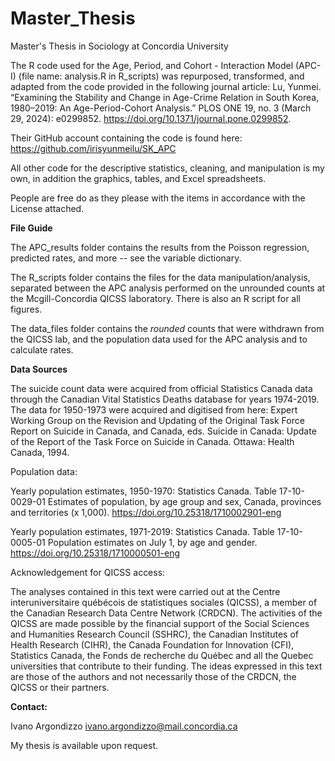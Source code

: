 # Master_Thesis
Master's Thesis in Sociology at Concordia University 

The R code used for the Age, Period, and Cohort - Interaction Model (APC-I) (file name: analysis.R in R_scripts) was repurposed, transformed, and adapted from the code provided in the following journal article: 
Lu, Yunmei. “Examining the Stability and Change in Age-Crime Relation in South Korea, 1980–2019: An Age-Period-Cohort Analysis.” PLOS ONE 19, no. 3 (March 29, 2024): e0299852. https://doi.org/10.1371/journal.pone.0299852.

Their GitHub account containing the code is found here: https://github.com/irisyunmeilu/SK_APC

All other code for the descriptive statistics, cleaning, and manipulation is my own, in addition the graphics, tables, and Excel spreadsheets.

People are free do as they please with the items in accordance with the License attached.

**File Guide**

The APC_results folder contains the results from the Poisson regression, predicted rates, and more -- see the variable dictionary.

The R_scripts folder contains the files for the data manipulation/analysis, separated between the APC analysis performed on the unrounded counts at the Mcgill-Concordia QICSS laboratory. There is also an R script for all figures.

The data_files folder contains the *rounded* counts that were withdrawn from the QICSS lab, and the population data used for the APC analysis and to calculate rates.

**Data Sources**

The suicide count data were acquired from official Statistics Canada data through the Canadian Vital Statistics Deaths database for years 1974-2019. The data for 1950-1973 were acquired and digitised from here: 
Expert Working Group on the Revision and Updating of the Original Task Force Report on Suicide in Canada, and Canada, eds. Suicide in Canada: Update of the Report of the Task Force on Suicide in Canada. Ottawa: Health Canada, 1994.

Population data:

Yearly population estimates, 1950-1970:
Statistics Canada. Table 17-10-0029-01  Estimates of population, by age group and sex, Canada, provinces and territories (x 1,000). https://doi.org/10.25318/1710002901-eng

Yearly population estimates, 1971-2019:
Statistics Canada. Table 17-10-0005-01  Population estimates on July 1, by age and gender. https://doi.org/10.25318/1710000501-eng

Acknowledgement for QICSS access:

The analyses contained in this text were carried out at the Centre interuniversitaire québécois de statistiques sociales (QICSS), a member of the Canadian Research Data Centre Network (CRDCN). The activities of the QICSS are made possible by the financial support of the Social Sciences and Humanities Research Council (SSHRC), the Canadian Institutes of Health Research (CIHR), the Canada Foundation for Innovation (CFI), Statistics Canada, the Fonds de recherche du Québec and all the Quebec universities that contribute to their funding. The ideas expressed in this text are those of the authors and not necessarily those of the CRDCN, the QICSS or their partners.

**Contact:**

Ivano Argondizzo
ivano.argondizzo@mail.concordia.ca

My thesis is available upon request.
